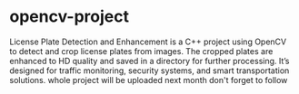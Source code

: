 # opencv-project
License Plate Detection and Enhancement is a C++ project using OpenCV to detect and crop license plates from images. The cropped plates are enhanced to HD quality and saved in a directory for further processing. It’s designed for traffic monitoring, security systems, and smart transportation solutions.
whole project will be uploaded next month don't forget to follow

